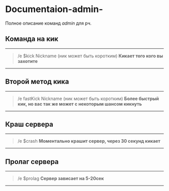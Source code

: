 # Documentaion-admin-
Полное описание команд $admin$ для рч.
 
## Команда на кик

------------------------------------------------
> /e $kick Nickname  (ник может быть коротким)
**Кикает того кого вы захотите**
------------------------------------------------

## Второй метод кика

------------------------------------------------
> /e fastKick Nickname (ник может быть коротким)
> **Более быстрый кик, но вас так же может с некоторым шансом кикнуть**
------------------------------------------------

## Краш сервера

------------------------------------------------
> /e $crash
> **Моментально крашит сервер, через 30 секунд кикает**
------------------------------------------------

## Пролаг сервера

------------------------------------------------
> /e $prolag
> **Сервер зависает на 5-20сек**
------------------------------------------------
